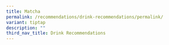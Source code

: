 ```yaml
---
title: Matcha
permalink: /recommendations/drink-recommendations/permalink/
variant: tiptap
description: ""
third_nav_title: Drink Recommendations
---
```

<p></p>